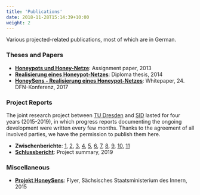 ```yaml
---
title: 'Publications'
date: 2018-11-28T15:14:39+10:00
weight: 2
---
```


Various projected-related publications, most of which are in German.

### Theses and Papers
* **[Honeypots und Honey-Netze](/download/Honeypots_und_Honeynetze.pdf)**: Assignment paper, 2013
* **[Realisierung eines Honeypot-Netzes](/download/Realisierung_eines_Honeypot-Netzes.pdf)**: Diploma thesis, 2014
* **[HoneySens - Realisierung eines Honeypot-Netzes](/download/HoneySens_DFN2017.pdf)**: Whitepaper, 24. DFN-Konferenz, 2017

### Project Reports
The joint research project between [TU Dresden](https://tu-dresden.de) and [SID](https://www.sid.sachsen.de/) lasted for four years (2015-2019), in which progress reports documenting the ongoing development were written every few months. Thanks to the agreement of all involved parties, we have the permission to publish them here.

* **Zwischenberichte**: [1](/download/reports/HoneySens_Zwischenbericht_1.pdf), [2](/download/reports/HoneySens_Zwischenbericht_2.pdf), [3](/download/reports/HoneySens_Zwischenbericht_3.pdf), [4](/download/reports/HoneySens_Zwischenbericht_4.pdf), [5](/download/reports/HoneySens_Zwischenbericht_5.pdf), [6](/download/reports/HoneySens_Zwischenbericht_6.pdf), [7](/download/reports/HoneySens_Zwischenbericht_7.pdf), [8](/download/reports/HoneySens_Zwischenbericht_8.pdf), [9](/download/reports/HoneySens_Zwischenbericht_9.pdf), [10](/download/reports/HoneySens_Zwischenbericht_10.pdf), [11](/download/reports/HoneySens_Zwischenbericht_11.pdf)
* **[Schlussbericht](/download/reports/HoneySens_Schlussbericht.pdf)**: Project summary, 2019

### Miscellaneous
* **[Projekt HoneySens](/download/HoneySens_SMI_Flyer.pdf)**: Flyer, Sächsisches Staatsministerium des Innern, 2015
